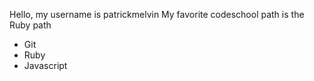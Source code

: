 Hello, my username is patrickmelvin
My favorite codeschool path is the Ruby path

* Git
* Ruby
* Javascript
